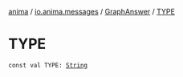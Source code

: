 [anima](../../index.md) / [io.anima.messages](../index.md) / [GraphAnswer](index.md) / [TYPE](./-t-y-p-e.md)

# TYPE

`const val TYPE: `[`String`](https://kotlinlang.org/api/latest/jvm/stdlib/kotlin/-string/index.html)
